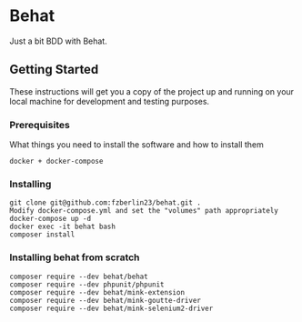 # Behat

Just a bit BDD with Behat.

## Getting Started

These instructions will get you a copy of the project up and running on your local machine for development and testing purposes.

### Prerequisites

What things you need to install the software and how to install them

```
docker + docker-compose
```

### Installing

```
git clone git@github.com:fzberlin23/behat.git .
Modify docker-compose.yml and set the "volumes" path appropriately
docker-compose up -d
docker exec -it behat bash
composer install
```

### Installing behat from scratch

```
composer require --dev behat/behat
composer require --dev phpunit/phpunit
composer require --dev behat/mink-extension
composer require --dev behat/mink-goutte-driver
composer require --dev behat/mink-selenium2-driver
```
